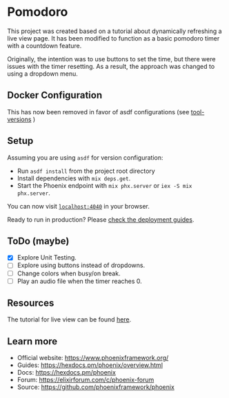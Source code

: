 # Pomodoro
This project was created based on a tutorial about dynamically refreshing a live view page. It has been modified to function as a basic pomodoro timer with a countdown feature.

Originally, the intention was to use buttons to set the time, but there were issues with the timer resetting. As a result, the approach was changed to using a dropdown menu.

## Docker Configuration
This has now been removed in favor of asdf configurations (see [tool-versions](./.tool-versions) )

## Setup
Assuming you are using `asdf` for version configuration:

  * Run `asdf install` from the project root directory
  * Install dependencies with `mix deps.get`.
  * Start the Phoenix endpoint with `mix phx.server` or `iex -S mix phx.server`.

You can now visit [`localhost:4040`](http://localhost:4000) in your browser.

Ready to run in production? Please [check the deployment guides](https://hexdocs.pm/phoenix/deployment.html).

## ToDo (maybe)
  - [x] Explore Unit Testing.
  - [ ] Explore using buttons instead of dropdowns.
  - [ ] Change colors when busy/on break.
  - [ ] Play an audio file when the timer reaches 0.

## Resources
The tutorial for live view can be found [here](https://online.pragmaticstudio.com/courses/liveview/).

## Learn more
  * Official website: https://www.phoenixframework.org/
  * Guides: https://hexdocs.pm/phoenix/overview.html
  * Docs: https://hexdocs.pm/phoenix
  * Forum: https://elixirforum.com/c/phoenix-forum
  * Source: https://github.com/phoenixframework/phoenix
